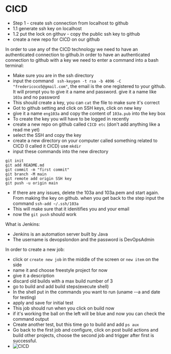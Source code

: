 # CICD 
- Step 1 - create ssh connection from localhost to github
- 1.1 generate ssh key on localhost
- 1.2 put the lock on githuv - copy the public ssh key to github
- create a new repo for CICD on our github



In order to use any of the CICD technology we need to have an authenticated connection to github.In order to have an authenticated connection to github with a key we need to enter a command into a bash terminal:
- Make sure you are in the ssh directory
- input the command ` ssh-keygen -t rsa -b 4096 -C "fredericoco5@gmail.com"`, the email is the one registered to your github. It will prompt you to give it a name and password. give it a name like `103a` and no password
- This should create a key, you can `cat` the file to make sure it's correct
- Got to github setting and click on SSH keys, click on new key
- give it a name `eng103a` and copy the content of `103a.pub` into the key box
- To create the key you will have to be logged in recently
- create a new repo on github called `CICD etc` (don't add anything like a read me yet)
- select the SSH and copy the key
- create a new directory on your computer called something related to CICD (I called it CICD) use `mkdir`
- input these commands into the new directory
```
git init
git add README.md
git commit -m "first commit"
git branch -M main
git remote add origin SSH key
git push -u origin main
```
- If there are any issues, delete the 103a and 103a.pem and start again. From making the key on github. when you get back to the step input the command `ssh-add ~/.ssh/103a`
- This will make sure that it idenitifies you and your email
- now the `git push` should work

What is Jenkins:
- Jenkins is an automation server built by Java
- The username is devopslondon and the password is DevOpsAdmin

In order to create a new job:
- click or `create new job` in the middle of the screen or `new item` on the side
- name it and choose freestyle project for now
- give it a description
- discard old builds with a max build number of 3
- go to build and add build steps(execute shell)
- In the shell put in the commands you want to run (uname --a and date for testing)
- apply and save for initial test
- This job should run when you click on build now 
- if it's working the ball on the left will be blue and now you can check the command output
- Create another test, but this time go to build and add `ps aux`
- Go back to the first job and configure, click on post build actions and build other projects, choose the second job and trigger after first is successful.
- ![CICD](https://user-images.githubusercontent.com/39882040/153625097-9fa18c4f-3345-40c6-8ce2-9f212ba025cb.PNG)
